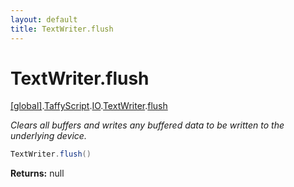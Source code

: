 ```yaml
---
layout: default
title: TextWriter.flush
---
```


# TextWriter.flush

[\[global\]]({{site.baseurl}}/docs/).[TaffyScript]({{site.baseurl}}/docs/TaffyScript/).[IO]({{site.baseurl}}/docs/TaffyScript/IO/).[TextWriter]({{site.baseurl}}/docs/TaffyScript/IO/TextWriter/).[flush]({{site.baseurl}}/docs/TaffyScript/IO/TextWriter/flush/)

_Clears all buffers and writes any buffered data to be written to the underlying device._

```cs
TextWriter.flush()
```

**Returns:** null
